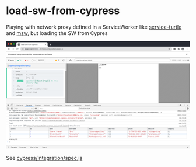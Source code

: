 # load-sw-from-cypress

Playing with network proxy defined in a ServiceWorker like [service-turtle](https://github.com/bahmutov/service-turtle) and [msw](https://github.com/mswjs/msw), but loading the SW from Cypres

![Spec](images/sw.png)

See [cypress/integration/spec.js](cypress/integration/spec.js)
